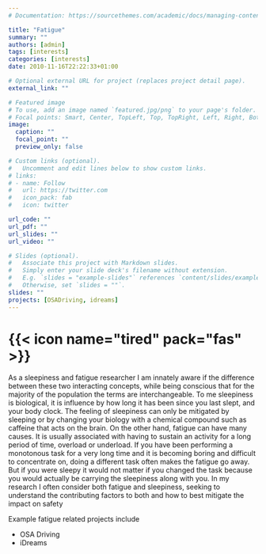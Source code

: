 ```yaml
---
# Documentation: https://sourcethemes.com/academic/docs/managing-content/

title: "Fatigue"
summary: ""
authors: [admin]
tags: [interests]
categories: [interests]
date: 2010-11-16T22:22:33+01:00

# Optional external URL for project (replaces project detail page).
external_link: ""

# Featured image
# To use, add an image named `featured.jpg/png` to your page's folder.
# Focal points: Smart, Center, TopLeft, Top, TopRight, Left, Right, BottomLeft, Bottom, BottomRight.
image:
  caption: ""
  focal_point: ""
  preview_only: false

# Custom links (optional).
#   Uncomment and edit lines below to show custom links.
# links:
# - name: Follow
#   url: https://twitter.com
#   icon_pack: fab
#   icon: twitter

url_code: ""
url_pdf: ""
url_slides: ""
url_video: ""

# Slides (optional).
#   Associate this project with Markdown slides.
#   Simply enter your slide deck's filename without extension.
#   E.g. `slides = "example-slides"` references `content/slides/example-slides.md`.
#   Otherwise, set `slides = ""`.
slides: ""
projects: [OSADriving, idreams]
---
```

# {{< icon name="tired" pack="fas" >}} 

As a sleepiness and fatigue researcher I am innately aware if the difference between these two interacting concepts, while being conscious that for the majority of the population the terms are interchangeable. To me sleepiness is biological, it is influence by how long it has been since you last slept, and your body clock. The feeling of sleepiness can only be mitigated by sleeping or by changing your biology with a chemical compound such as caffeine that acts on the brain. On the other hand, fatigue can have many causes. It is usually associated with having to sustain an activity for a long period of time, overload or underload. If you have been performing a monotonous task for a very long time and it is becoming boring and difficult to concentrate on, doing a different task often makes the fatigue go away. But if you were sleepy it would not matter if you changed the task because you would actually be carrying the sleepiness along with you. In my research I often consider both fatigue and sleepiness, seeking to understand the contributing factors to both and how to best mitigate the impact on safety 

Example fatigue related projects include

- OSA Driving
- iDreams
